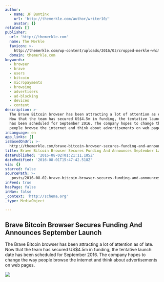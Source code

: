 ```yaml
---
author:
  - name: JP Buntinx
    url: 'http://themerkle.com/author/writer10/'
    avatar: {}
related: []
publisher:
  url: 'http://themerkle.com'
  name: The Merkle
  favicon: >-
    http://themerkle.com/wp-content/uploads/2016/03/cropped-merkle-white-1-192x192.png
  domain: themerkle.com
keywords:
  - browser
  - brave
  - users
  - bitcoin
  - micropayments
  - browsing
  - advertisers
  - ad-blocking
  - devices
  - content
description: >-
  The Brave Bitcoin browser has been attracting a lot of attention as of late.
  Now that the team has secured US$4.5m in funding, the tentative launch date
  has been scheduled for September 2016. The company hopes to change the way
  people browse the internet and think about advertisements on web pages.
inLanguage: en
app_links: []
isBasedOnUrl: >-
  http://themerkle.com/brave-bitcoin-browser-secures-funding-and-announces-september-launch/
title: Brave Bitcoin Browser Secures Funding And Announces September Launch
datePublished: '2016-08-02T01:21:11.185Z'
dateModified: '2016-08-01T15:47:42.518Z'
via: {}
starred: false
sourcePath: >-
  _posts/2016-08-02-brave-bitcoin-browser-secures-funding-and-announces-septembe.md
inFeed: true
hasPage: false
inNav: false
_context: 'http://schema.org'
_type: MediaObject

---
```

<article style=""><h1>Brave Bitcoin Browser Secures Funding And Announces September Launch</h1><p>The Brave Bitcoin browser has been attracting a lot of attention as of late. Now that the team has secured US$4.5m in funding, the tentative launch date has been scheduled for September 2016. The company hopes to change the way people browse the internet and think about advertisements on web pages.</p><img src="http://themerkle.com/wp-content/uploads/2016/08/Brave-Browser-Bitcoin.jpg" /></article>